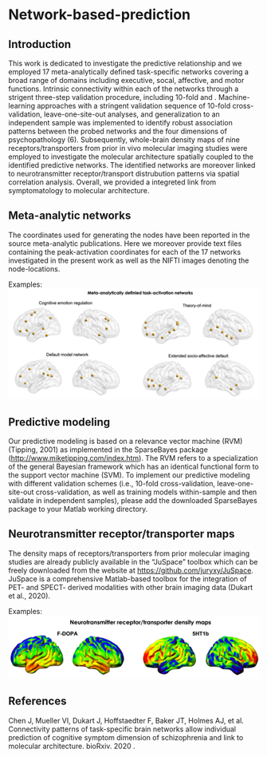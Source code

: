 # Network-based-prediction

## Introduction

This work is dedicated to investigate the predictive relationship 
and we employed 17 meta-analytically defined task-specific networks covering a broad range of domains including executive, socal, affective, and motor functions. 
Intrinsic connectivity within each of the networks 
through a strigent three-step validation procedure, including 10-fold and . 
Machine-learning approaches with a stringent validation sequence of 10-fold cross-validation, leave-one-site-out analyses, and generalization to an independent sample was implemented to identify robust association patterns between the probed networks and the four dimensions of psychopathology (6). Subsequently, whole-brain density maps of nine receptors/transporters from prior in vivo molecular imaging studies were employed to investigate the molecular architecture spatially coupled to the identified predictive networks.
The identified networks are moreover linked to neurotransmitter receptor/transport distrubution patterns via spatial correlation analysis. 
Overall, we provided a integreted link from symptomatology to molecular architecture. 

## Meta-analytic networks 
The coordinates used for generating the nodes have been reported in the source meta-analytic publications. Here we moreover provide text files containing the peak-activation coordinates for each of the 17 networks investigated in the present work as well as the NIFTI images denoting the node-locations.

Examples:
![Image text](https://github.com/JiAllen/Network-based-prediction/raw/master/Image/NetworkExamples.tif)

## Predictive modeling 
Our predictive modeling is based on a relevance vector machine (RVM) (Tipping, 2001) as implemented in the SparseBayes package (http://www.miketipping.com/index.htm). The RVM refers to a specialization of the general Bayesian framework which has an identical functional form to the support vector machine (SVM). To implement our predictive modeling with different validation schemes (i.e., 10-fold cross-validation, leave-one-site-out cross-validation, as well as training models within-sample and then validate in independent samples), please add the downloaded SparseBayes package to your Matlab working directory. 
 

## Neurotransmitter receptor/transporter maps
The density maps of receptors/transporters from prior molecular imaging studies are already publicly available in the “JuSpace” toolbox which can be freely downloaded from the website at https://github.com/juryxy/JuSpace. JuSpace is a comprehensive Matlab-based toolbox for the integration of PET- and SPECT- derived modalities with other brain imaging data (Dukart et al., 2020). 

Examples:
![Image text](https://github.com/JiAllen/Network-based-prediction/raw/master/Image/ReceptorMapExamples.tif)

## References

Chen J, Mueller VI, Dukart J, Hoffstaedter F, Baker JT, Holmes AJ, et al. Connectivity patterns of task-specific brain networks allow individual prediction of cognitive symptom dimension of schizophrenia and link to molecular architecture. bioRxiv. 2020 .

